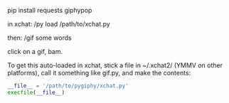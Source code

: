 pip install requests giphypop

in xchat:
/py load /path/to/xchat.py

then:
/gif some words

click on a gif, bam.

To get this auto-loaded in xchat, stick a file in ~/.xchat2/ (YMMV on other platforms), call it something like gif.py, and make the contents:
```python
__file__ = '/path/to/pygiphy/xchat.py'
execfile(__file__)
```
